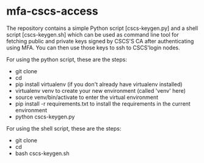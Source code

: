 # mfa-cscs-access


The repository contains a simple Python script [cscs-keygen.py] and a shell script [cscs-keygen.sh] which can be used as command line tool for fetching public and private keys signed by CSCS'S CA after authenticating using MFA. You can then use those keys to ssh to CSCS'login nodes.

For using the python script, these are the steps:

- git clone <repo>
- cd <repo>
- pip install virtualenv (if you don't already have virtualenv installed)
- virtualenv venv to create your new environment (called 'venv' here)
- source venv/bin/activate to enter the virtual environment
- pip install -r requirements.txt to install the requirements in the current environment
- python cscs-keygen.py

For using the shell script, these are the steps:
- git clone <repo>
- cd <repo>
- bash cscs-keygen.sh

